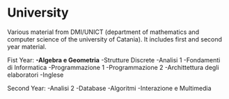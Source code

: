 # University
Various material from DMI/UNICT (department of mathematics and computer science of the university of Catania).
It includes first and second year material.

Fist Year:
  <b>-Algebra e Geometria</b>
  -Strutture Discrete
  -Analisi 1
  -Fondamenti di Informatica
  -Programmazione 1
  -Programmazione 2
  -Archittettura degli elaboratori
  -Inglese
  
Second Year:
  -Analisi 2
  -Database
  -Algoritmi
  -Interazione e Multimedia
  
